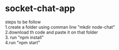 # socket-chat-app
steps to be follow
<br>
1.create a folder using comman line "mkdir node-chat"<br>
2.download th code and paste it on that folder<br>
3. run "npm install"<br>
4.run "npm start"
